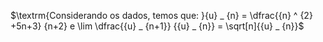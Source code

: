 $\textrm{Considerando os dados, temos que: }{u} _ {n} = \dfrac{{n} ^ {2} +5n+3}  {n+2} e \lim \dfrac{{u} _ {n+1}}  {{u} _ {n}} = \sqrt[n]{{u} _ {n}}$
